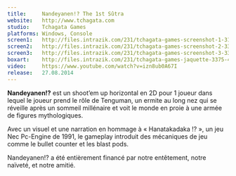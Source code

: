 ```yaml
---
title:     Nandeyanen!? The 1st Sûtra
website:   http://www.tchagata.com
studio:    Tchagata Games
platforms: Windows, Console
screen1:   http://files.intrazik.com/231/tchagata-games-screenshot-1-3133-493-20150423-175158.png
screen2:   http://files.intrazik.com/231/tchagata-games-screenshot-2-3371-493-20150423-175158.png
screen3:   http://files.intrazik.com/231/tchagata-games-screenshot-3-3373-493-20150423-175159.png
boxart:    http://files.intrazik.com/231/tchagata-games-jaquette-3375-493-20150423-175159.jpg
video:     https://www.youtube.com/watch?v=izn8ub0A67I
release:   27.08.2014
---
```


**Nandeyanen!?** est un shoot’em up horizontal en 2D pour 1 joueur dans lequel le joueur prend le rôle de Tenguman, un ermite au long nez qui se réveille après un sommeil millénaire et voit le monde en proie à une armée de figures mythologiques.

Avec un visuel et une narration en hommage à « Hanatakadaka !? », un jeu Nec Pc-Engine de 1991, le gameplay introduit des mécaniques de jeu comme le bullet counter et les blast pods.

Nandeyanen!? a été entièrement financé par notre entêtement, notre naïveté, et notre amitié.
